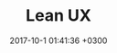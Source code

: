 ---
layout: book-note
title:  "Lean UX"
date:   2017-10-1 01:41:36 +0300
categories: book-notes
image: https://images-na.ssl-images-amazon.com/images/I/51dyM%2BAnExL._SX331_BO1,204,203,200_.jpg
bookCategory: User Experience, Lean Startup
rating: 4
bookLink: https://www.amazon.com/Lean-UX-Designing-Great-Products/dp/1491953608
---